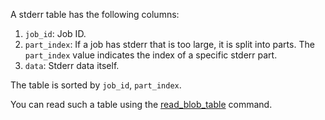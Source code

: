A stderr table has the following columns:

1. `job_id`: Job ID.
2. `part_index`: If a job has stderr that is too large, it is split into parts. The `part_index` value indicates the index of a specific stderr part.
3. `data`: Stderr data itself.

The table is sorted by `job_id`, `part_index`.

You can read such a table using the [read_blob_table](../../../../user-guide/storage/blobtables.md#read_blob_table) command.
